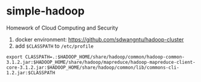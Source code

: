 # simple-hadoop
Homework of Cloud Computing and Security

1. docker environment: https://github.com/sdwangntu/hadoop-cluster
2. add ```$CLASSPATH``` to ```/etc/profile```
```
export CLASSPATH=.:$HADOOP_HOME/share/hadoop/common/hadoop-common-3.1.2.jar:$HADOOP_HOME/share/hadoop/mapreduce/hadoop-mapreduce-client-core-3.1.2.jar:$HADOOP_HOME/share/hadoop/common/lib/commons-cli-1.2.jar:$CLASSPATH
```
